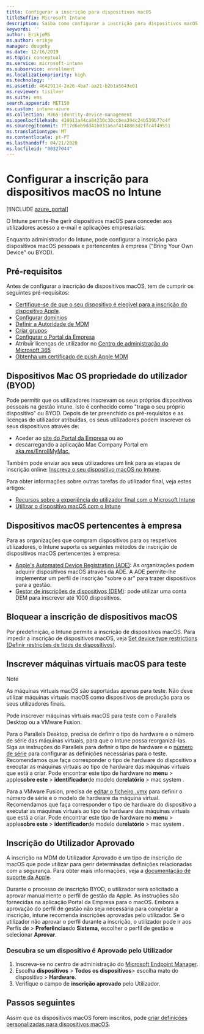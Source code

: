 ```yaml
---
title: Configurar a inscrição para dispositivos macOS
titleSuffix: Microsoft Intune
description: Saiba como configurar a inscrição para dispositivos macOS no Intune.
keywords: ''
author: ErikjeMS
ms.author: erikje
manager: dougeby
ms.date: 12/16/2019
ms.topic: conceptual
ms.service: microsoft-intune
ms.subservice: enrollment
ms.localizationpriority: high
ms.technology: ''
ms.assetid: 46429114-2e26-4ba7-aa21-b2b1a5643e01
ms.reviewer: tisilver
ms.suite: ems
search.appverid: MET150
ms.custom: intune-azure
ms.collection: M365-identity-device-management
ms.openlocfilehash: 410911a44ca84230c30ccbea394c24b539b77c4f
ms.sourcegitcommit: 7f17d6eb9dd41b031a6af4148863d2ffc4f49551
ms.translationtype: MT
ms.contentlocale: pt-PT
ms.lasthandoff: 04/21/2020
ms.locfileid: "80327044"
---
```

# <a name="set-up-enrollment-for-macos-devices-in-intune"></a>Configurar a inscrição para dispositivos macOS no Intune

[!INCLUDE [azure_portal](../includes/azure_portal.md)]

O Intune permite-lhe gerir dispositivos macOS para conceder aos utilizadores acesso a e-mail e aplicações empresariais.

Enquanto administrador do Intune, pode configurar a inscrição para dispositivos macOS pessoais e pertencentes à empresa ("Bring Your Own Device" ou BYOD). 

## <a name="prerequisites"></a>Pré-requisitos

Antes de configurar a inscrição de dispositivos macOS, tem de cumprir os seguintes pré-requisitos:

- [Certifique-se de que o seu dispositivo é elegível para a inscrição do dispositivo Apple](https://support.apple.com/en-us/HT204142#eligibility).
- [Configurar domínios](../fundamentals/custom-domain-name-configure.md)
- [Definir a Autoridade de MDM](../fundamentals/mdm-authority-set.md)
- [Criar grupos](../fundamentals/groups-add.md)
- [Configurar o Portal da Empresa](../apps/company-portal-app.md)
- Atribuir licenças de utilizador no [Centro de administração do Microsoft 365](https://go.microsoft.com/fwlink/p/?LinkId=698854)
- [Obtenha um certificado de push Apple MDM](../enrollment/apple-mdm-push-certificate-get.md)

## <a name="user-owned-macos-devices-byod"></a>Dispositivos Mac OS propriedade do utilizador (BYOD)

Pode permitir que os utilizadores inscrevam os seus próprios dispositivos pessoais na gestão intune. Isto é conhecido como "traga o seu próprio dispositivo" ou BYOD. Depois de ter preenchido os pré-requisitos e as licenças de utilizador atribuídas, os seus utilizadores podem inscrever os seus dispositivos através de:
- Aceder ao [site do Portal da Empresa](https://portal.manage.microsoft.com) ou ao
- descarregando a aplicação Mac Company Portal em [aka.ms/EnrollMyMac.](https://aka.ms/EnrollMyMac)

Também pode enviar aos seus utilizadores um link para as etapas de inscrição online: [Inscreva o seu dispositivo macOS no Intune](https://docs.microsoft.com/mem/intune/user-help/enroll-your-device-in-intune-macos-cp).

Para obter informações sobre outras tarefas do utilizador final, veja estes artigos:

- [Recursos sobre a experiência do utilizador final com o Microsoft Intune](../fundamentals/end-user-educate.md)
- [Utilizar o dispositivo macOS com o Intune](../user-help/enroll-your-device-in-intune-macos-cp.md)

## <a name="company-owned-macos-devices"></a>Dispositivos macOS pertencentes à empresa
Para as organizações que compram dispositivos para os respetivos utilizadores, o Intune suporta os seguintes métodos de inscrição de dispositivos macOS pertencentes à empresa:
- [Apple's Automated Device Registration (ADE)](device-enrollment-program-enroll-macos.md): As organizações podem adquirir dispositivos macOS através da ADE. A ADE permite-lhe implementar um perfil de inscrição "sobre o ar" para trazer dispositivos para a gestão.
- [Gestor de inscrições de dispositivos (DEM)](device-enrollment-manager-enroll.md): pode utilizar uma conta DEM para inscrever até 1000 dispositivos.

## <a name="block-macos-enrollment"></a>Bloquear a inscrição de dispositivos macOS
Por predefinição, o Intune permite a inscrição de dispositivos macOS. Para impedir a inscrição de dispositivos macOS, veja [Set device type restrictions (Definir restrições de tipos de dispositivos)](enrollment-restrictions-set.md).

## <a name="enroll-virtual-macos-machines-for-testing"></a>Inscrever máquinas virtuais macOS para teste

> [!NOTE]
> As máquinas virtuais macOS são suportadas apenas para teste. Não deve utilizar máquinas virtuais macOS como dispositivos de produção para os seus utilizadores finais. 

Pode inscrever máquinas virtuais macOS para teste com o Parallels Desktop ou a VMware Fusion. 

Para o Parallels Desktop, precisa de definir o tipo de hardware e o número de série das máquinas virtuais, para que o Intune possa reorganizá-las. Siga as instruções do Parallels para definir o tipo de hardware e o [número de série](http://kb.parallels.com/123455) para configurar as definições necessárias para o teste. Recomendamos que faça corresponder o tipo de hardware do dispositivo a executar as máquinas virtuais ao tipo de hardware das máquinas virtuais que está a criar. Pode encontrar este tipo de hardware no **menu** > apple**sobre este** > **identificador**de modelo de**relatório** > mac system . 

Para a VMware Fusion, precisa de [editar o ficheiro .vmx](https://kb.vmware.com/s/article/1014782) para definir o número de série e o modelo de hardware da máquina virtual. Recomendamos que faça corresponder o tipo de hardware do dispositivo a executar as máquinas virtuais ao tipo de hardware das máquinas virtuais que está a criar. Pode encontrar este tipo de hardware no **menu** > apple**sobre este** > **identificador**de modelo de**relatório** > mac system . 

## <a name="user-approved-enrollment"></a>Inscrição do Utilizador Aprovado
A inscrição na MDM do Utilizador Aprovado é um tipo de inscrição de macOS que pode utilizar para gerir determinadas definições relacionadas com a segurança. Para obter mais informações, veja a [documentação de suporte da Apple](https://support.apple.com/HT208019).  
 
Durante o processo de inscrição BYOD, o utilizador será solicitado a aprovar manualmente o perfil de gestão da Apple. As instruções são fornecidas na aplicação Portal da Empresa para o macOS. Embora a aprovação do perfil de gestão não seja necessária para completar a inscrição, intune recomenda inscrições aprovadas pelo utilizador. Se o utilizador não aprovar o perfil durante a inscrição, o utilizador pode ir aos Perfis de > **Preferências**do **Sistema,** escolher o perfil de gestão e selecionar **Aprovar**.    

### <a name="find-out-if-a-device-is-user-approved"></a>Descubra se um dispositivo é Aprovado pelo Utilizador
1. Inscreva-se no centro de administração do [Microsoft Endpoint Manager](https://go.microsoft.com/fwlink/?linkid=2109431).
2. Escolha **dispositivos** > **Todos os dispositivos**> escolha mato do dispositivo > **Hardware**.
3. Verifique o campo de **inscrição aprovado** pelo Utilizador.


## <a name="next-steps"></a>Passos seguintes

Assim que os dispositivos macOS forem inscritos, pode [criar definições personalizadas para dispositivos macOS](../configuration/custom-settings-macos.md).
